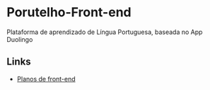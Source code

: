 # Porutelho-Front-end
Plataforma de aprendizado de Língua Portuguesa, baseada no App Duolingo

## Links

- [Planos de front-end](https://www.canva.com/design/DAGp4Tn5cFw/1wnLsjm4U1MR3trzvL88cQ/)
